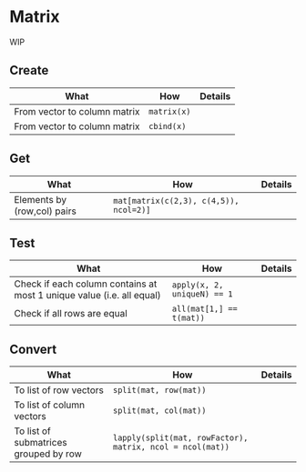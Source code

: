 # Matrix
WIP 

## Create
| What | How | Details |
|---|---|---|
| From vector to column matrix | `matrix(x)` | |
| From vector to column matrix | `cbind(x)` | |

## Get
| What | How | Details |
|---|---|---|
| Elements by (row,col) pairs | `mat[matrix(c(2,3), c(4,5)), ncol=2)]` | |

## Test
| What | How | Details |
|---|---|---|
| Check if each column contains at most 1 unique value (i.e. all equal) | `apply(x, 2, uniqueN) == 1` | |
| Check if all rows are equal | `all(mat[1,] == t(mat))` | |

## Convert
| What | How | Details |
|---|---|---|
| To list of row vectors | `split(mat, row(mat))` | |
| To list of column vectors | `split(mat, col(mat))` | |
| To list of submatrices grouped by row | `lapply(split(mat, rowFactor), matrix, ncol = ncol(mat))` | |
